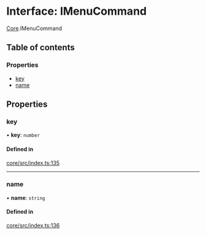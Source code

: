 # Interface: IMenuCommand

[Core](../modules/Core.md).IMenuCommand

## Table of contents

### Properties

- [key](Core.IMenuCommand.md#key)
- [name](Core.IMenuCommand.md#name)

## Properties

### key

• **key**: `number`

#### Defined in

[core/src/index.ts:135](https://github.com/iniquitybbs/iniquity/blob/f62c5c3/packages/core/src/index.ts#L135)

___

### name

• **name**: `string`

#### Defined in

[core/src/index.ts:136](https://github.com/iniquitybbs/iniquity/blob/f62c5c3/packages/core/src/index.ts#L136)
